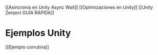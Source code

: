 [[Asincronía en Unity Async Wait]]
[[Optimizaciones en Unity]]
[[Unity Zenject GUÍA RÁPIDA]]
# Ejemplos Unity
[[Ejemplo corrutina]]


